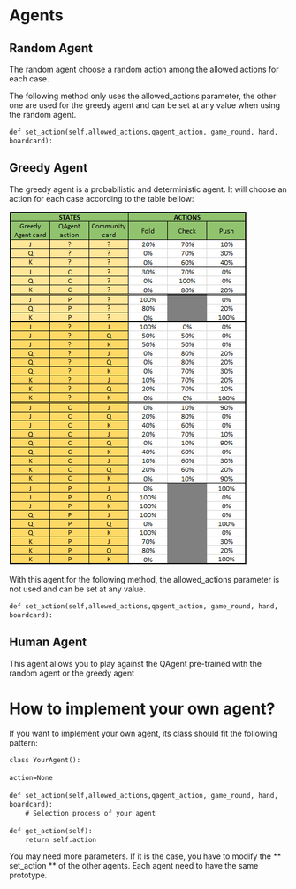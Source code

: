 # Agents
## Random Agent
The random agent choose a random action among the allowed actions for each case.

The following method only uses the allowed_actions parameter, the other one are used for the greedy agent and can be set at any value when using the random agent.
```
def set_action(self,allowed_actions,qagent_action, game_round, hand, boardcard):
```

## Greedy Agent
The greedy agent is a probabilistic and deterministic agent. It will choose an action for each case according to the table bellow:

<img src="greedy_agent_qtable.png"></img>

With this agent,for the following method, the allowed_actions parameter is not used and can be set at any value.
```
def set_action(self,allowed_actions,qagent_action, game_round, hand, boardcard):
```
## Human Agent
This agent allows you to play against the QAgent pre-trained with the random agent or the greedy agent

# How to implement your own agent?
If you want to implement your own agent, its class should fit the following pattern:
```
class YourAgent():

action=None

def set_action(self,allowed_actions,qagent_action, game_round, hand, boardcard):            
    # Selection process of your agent

def get_action(self):
    return self.action
```

You may need more parameters. If it is the case, you have to modify the ** set_action ** of the other agents. Each agent need to have the same prototype.



